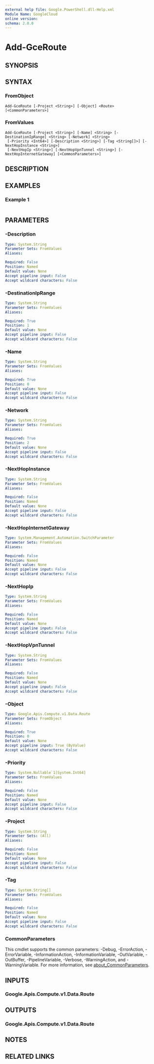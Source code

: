 ```yaml
---
external help file: Google.PowerShell.dll-Help.xml
Module Name: GoogleCloud
online version:
schema: 2.0.0
---
```


# Add-GceRoute

## SYNOPSIS


## SYNTAX

### FromObject
```
Add-GceRoute [-Project <String>] [-Object] <Route> [<CommonParameters>]
```

### FromValues
```
Add-GceRoute [-Project <String>] [-Name] <String> [-DestinationIpRange] <String> [-Network] <String>
 [-Priority <Int64>] [-Description <String>] [-Tag <String[]>] [-NextHopInstance <String>]
 [-NextHopIp <String>] [-NextHopVpnTunnel <String>] [-NextHopInternetGateway] [<CommonParameters>]
```

## DESCRIPTION


## EXAMPLES

### Example 1
```powershell

```



## PARAMETERS

### -Description


```yaml
Type: System.String
Parameter Sets: FromValues
Aliases:

Required: False
Position: Named
Default value: None
Accept pipeline input: False
Accept wildcard characters: False
```

### -DestinationIpRange


```yaml
Type: System.String
Parameter Sets: FromValues
Aliases:

Required: True
Position: 1
Default value: None
Accept pipeline input: False
Accept wildcard characters: False
```

### -Name


```yaml
Type: System.String
Parameter Sets: FromValues
Aliases:

Required: True
Position: 0
Default value: None
Accept pipeline input: False
Accept wildcard characters: False
```

### -Network


```yaml
Type: System.String
Parameter Sets: FromValues
Aliases:

Required: True
Position: 2
Default value: None
Accept pipeline input: False
Accept wildcard characters: False
```

### -NextHopInstance


```yaml
Type: System.String
Parameter Sets: FromValues
Aliases:

Required: False
Position: Named
Default value: None
Accept pipeline input: False
Accept wildcard characters: False
```

### -NextHopInternetGateway


```yaml
Type: System.Management.Automation.SwitchParameter
Parameter Sets: FromValues
Aliases:

Required: False
Position: Named
Default value: None
Accept pipeline input: False
Accept wildcard characters: False
```

### -NextHopIp


```yaml
Type: System.String
Parameter Sets: FromValues
Aliases:

Required: False
Position: Named
Default value: None
Accept pipeline input: False
Accept wildcard characters: False
```

### -NextHopVpnTunnel


```yaml
Type: System.String
Parameter Sets: FromValues
Aliases:

Required: False
Position: Named
Default value: None
Accept pipeline input: False
Accept wildcard characters: False
```

### -Object


```yaml
Type: Google.Apis.Compute.v1.Data.Route
Parameter Sets: FromObject
Aliases:

Required: True
Position: 0
Default value: None
Accept pipeline input: True (ByValue)
Accept wildcard characters: False
```

### -Priority


```yaml
Type: System.Nullable`1[System.Int64]
Parameter Sets: FromValues
Aliases:

Required: False
Position: Named
Default value: None
Accept pipeline input: False
Accept wildcard characters: False
```

### -Project


```yaml
Type: System.String
Parameter Sets: (All)
Aliases:

Required: False
Position: Named
Default value: None
Accept pipeline input: False
Accept wildcard characters: False
```

### -Tag


```yaml
Type: System.String[]
Parameter Sets: FromValues
Aliases:

Required: False
Position: Named
Default value: None
Accept pipeline input: False
Accept wildcard characters: False
```

### CommonParameters
This cmdlet supports the common parameters: -Debug, -ErrorAction, -ErrorVariable, -InformationAction, -InformationVariable, -OutVariable, -OutBuffer, -PipelineVariable, -Verbose, -WarningAction, and -WarningVariable. For more information, see [about_CommonParameters](http://go.microsoft.com/fwlink/?LinkID=113216).

## INPUTS

### Google.Apis.Compute.v1.Data.Route

## OUTPUTS

### Google.Apis.Compute.v1.Data.Route

## NOTES

## RELATED LINKS
